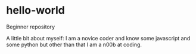 # hello-world
Beginner repository

A little bit about myself: I am a novice coder and know some javascript and some python but other than that I am a n00b at coding.
